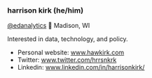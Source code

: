 ### harrison kirk (he/him)

[@edanalytics](https://github.com/edanalytics) 📍 Madison, WI

Interested in data, technology, and policy. 

- Personal website: www.hawkirk.com
- Twitter: www.twitter.com/hrrsnkrk
- Linkedin: www.linkedin.com/in/harrisonkirk/


<!---
hawkirk/hawkirk is a ✨ special ✨ repository because its `README.md` (this file) appears on your GitHub profile.
You can click the Preview link to take a look at your changes.
--->
